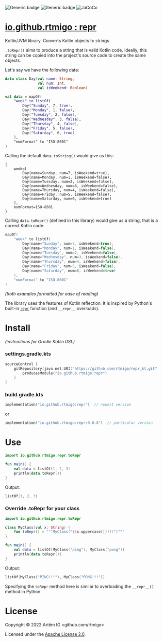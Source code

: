 ![Generic badge](https://img.shields.io/badge/status-experimental-red.svg)
![Generic badge](https://img.shields.io/badge/CI_JVM-8-blue.svg)
![JaCoCo](https://raw.github.com/rtmigo/repr_kt/dev_updated_by_actions/.github/badges/jacoco.svg)

# [io.github.rtmigo : repr](https://github.com/rtmigo/repr_kt#readme)

Kotlin/JVM library. Converts Kotlin objects to strings.

`.toRepr()` aims to produce a string that is valid Kotlin code. Ideally, 
this string can be copied into the project's source code to create the same objects.

Let's say we have the following data:

```kotlin
data class Day(val name: String, 
               val num: Int, 
               val isWeekend: Boolean)

val data = mapOf(
    "week" to listOf(
        Day("Sunday", 7, true),
        Day("Monday", 1, false),
        Day("Tuesday", 2, false),
        Day("Wednesday", 3, false),
        Day("Thursday", 4, false),
        Day("Friday", 5, false),
        Day("Saturday", 6, true)
    ),
    "numFormat" to "ISO-8601"
)
```

Calling the default `data.toString()` would give us this:

```text
{
    week=[
        Day(name=Sunday, num=7, isWeekend=true), 
        Day(name=Monday, num=1, isWeekend=false), 
        Day(name=Tuesday, num=2, isWeekend=false), 
        Day(name=Wednesday, num=3, isWeekend=false), 
        Day(name=Thursday, num=4, isWeekend=false), 
        Day(name=Friday, num=5, isWeekend=false), 
        Day(name=Saturday, num=6, isWeekend=true)
    ], 
    numFormat=ISO-8601
}
```

Calling `data.toRepr()` (defined in this library) would give us a string, that is a correct 
Kotlin code:

```kotlin
mapOf(
    "week" to listOf(
        Day(name="Sunday", num=7, isWeekend=true), 
        Day(name="Monday", num=1, isWeekend=false), 
        Day(name="Tuesday", num=2, isWeekend=false), 
        Day(name="Wednesday", num=3, isWeekend=false), 
        Day(name="Thursday", num=4, isWeekend=false), 
        Day(name="Friday", num=5, isWeekend=false), 
        Day(name="Saturday", num=6, isWeekend=true)
    ), 
    "numFormat" to "ISO-8601"
)
```

*(both examples formatted for ease of reading)*

The library uses the features of Kotlin reflection. It is inspired by Python's built-in 
[`repr`]([https://docs.python.org/3/library/functions.html#repr]) function (and `__repr__` 
overloads). 

# Install

*(instructions for Gradle Kotlin DSL)*

### settings.gradle.kts

```kotlin
sourceControl {
    gitRepository(java.net.URI("https://github.com/rtmigo/repr_kt.git")) {
        producesModule("io.github.rtmigo:repr")
    }
}
```

### build.gradle.kts

```kotlin
implementation("io.github.rtmigo:repr")  // newest version
```

or

```kotlin
implementation("io.github.rtmigo:repr:0.0.8")  // particular version
```

# Use

```kotlin
import io.github.rtmigo.repr.toRepr

fun main() {
    val data = listOf(1, 2, 3)
    println(data.toRepr())
}
```

Output:

```kotlin
listOf(1, 2, 3)
```

### Override .toRepr for your class

```kotlin
import io.github.rtmigo.repr.toRepr

class MyClass(val x: String) {
    fun toRepr() = """MyClass("${x.uppercase()}!!!")"""
}

fun main() {
    val data = listOf(MyClass("ping"), MyClass("pong"))
    println(data.toRepr())
}
```

Output:
```kotlin
listOf(MyClass("PING!!!"), MyClass("PONG!!!"))
```

Specifying the `toRepr` method here is similar to overloading the `__repr__()` method in Python.


# License

Copyright © 2022 Artёm IG <github.com/rtmigo>

Licensed under the [Apache License 2.0](https://www.apache.org/licenses/LICENSE-2.0.txt).
